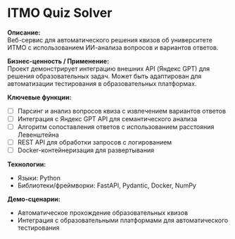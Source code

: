 # ITMO Quiz Solver

**Описание:**  
Веб-сервис для автоматического решения квизов об университете ИТМО с использованием ИИ-анализа вопросов и вариантов ответов.

**Бизнес-ценность / Применение:**  
Проект демонстрирует интеграцию внешних API (Яндекс GPT) для решения образовательных задач. Может быть адаптирован для автоматизации тестирования в образовательных платформах.

**Ключевые функции:**

- [ ] Парсинг и анализ вопросов квиза с извлечением вариантов ответов
- [ ] Интеграция с Яндекс GPT API для семантического анализа
- [ ] Алгоритм сопоставления ответов с использованием расстояния Левенштейна
- [ ] REST API для обработки запросов с логированием
- [ ] Docker-контейнеризация для развертывания

**Технологии:**

- Языки: Python
- Библиотеки/фреймворки: FastAPI, Pydantic, Docker, NumPy

**Демо-сценарии:**

- Автоматическое прохождение образовательных квизов
- Интеграция с образовательными платформами для автоматического тестирования
